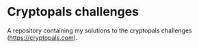 # Cryptopals challenges
A repository containing my solutions to the cryptopals challenges (https://cryptopals.com). 
